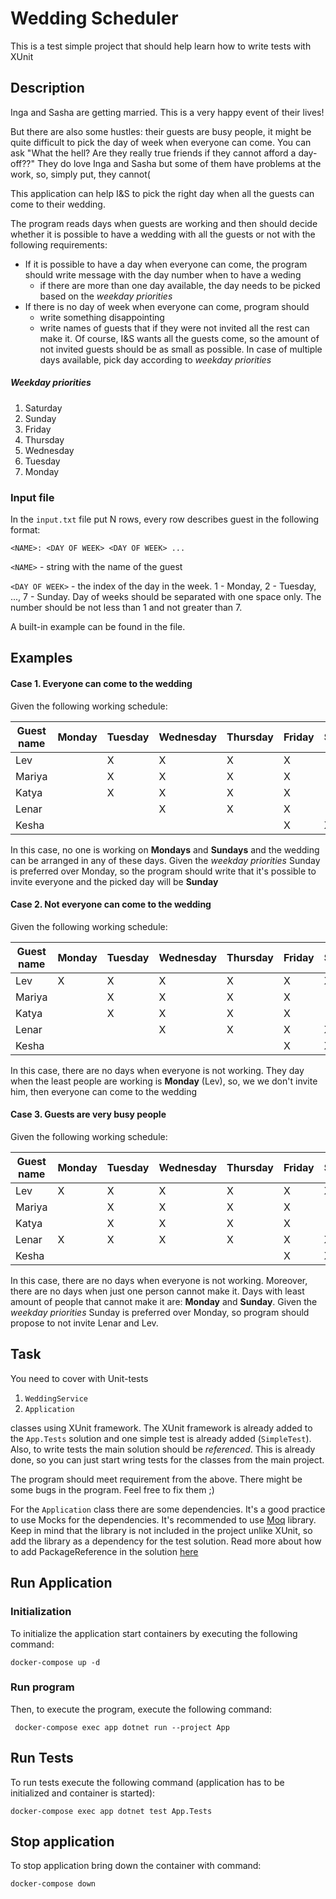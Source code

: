 # Wedding Scheduler

This is a test simple project that should help learn how to write tests with XUnit

## Description

Inga and Sasha are getting married. This is a very happy event of their lives! 

But there are also some hustles:
their guests are busy people, it might be quite difficult to pick the day of week when everyone can come. 
You can ask "What the hell? Are they really true friends if they cannot afford a day-off??" They do love Inga and Sasha
but some of them have problems at the work, so, simply put, they cannot(

This application can help I&S to pick the right day when all the guests can come to their wedding.

The program reads days when guests are working and then should decide whether it is possible to have a wedding with all the guests or not with the following requirements:
 * If it is possible to have a day when everyone can come, the program should write message with the day number when to have a weding
    * if there are more than one day available, the day needs to be picked based on the _weekday priorities_
 * If there is no day of week when everyone can come, program should 
    * write something disappointing 
    * write names of guests that if they were not invited all the rest can make it.
    Of course, I&S wants all the guests come, so the amount of not invited guests should be as small as possible. 
    In case of multiple days available, pick day according to _weekday priorities_   

##### Weekday priorities
 1. Saturday
 2. Sunday
 3. Friday
 4. Thursday
 5. Wednesday
 6. Tuesday
 7. Monday

### Input file

In the `input.txt` file put N rows, every row describes guest in the following format:
```
<NAME>: <DAY OF WEEK> <DAY OF WEEK> ...
```
`<NAME>` - string with the name of the guest

`<DAY OF WEEK>` - the index of the day in the week. 1 - Monday, 2 - Tuesday, ..., 7 - Sunday.
Day of weeks should be separated with one space only. The number should be not less than 1 and not greater than 7.

A built-in example can be found in the file.

## Examples

#### Case 1. Everyone can come to the wedding

Given the following working schedule:

| Guest name | Monday | Tuesday | Wednesday | Thursday | Friday | Saturday | Sunday |
|------------|--------|---------|-----------|----------|--------|----------|--------|
| Lev        |        | X       | X         | X        | X      |          |        |
| Mariya     |        | X       | X         | X        | X      |          |        |
| Katya      |        | X       | X         | X        | X      |          |        |
| Lenar      |        |         | X         | X        | X      |          |        |
| Kesha      |        |         |           |          | X      | X        |        |

In this case, no one is working on **Mondays** and **Sundays** and the wedding can be arranged in 
any of these days. Given the _weekday priorities_ Sunday is preferred over Monday, so the program should 
write that it's possible to invite everyone and the picked day will be **Sunday**


#### Case 2. Not everyone can come to the wedding

Given the following working schedule:

| Guest name | Monday | Tuesday | Wednesday | Thursday | Friday | Saturday | Sunday |
|------------|--------|---------|-----------|----------|--------|----------|--------|
| Lev        | X      | X       | X         | X        | X      | X        | X      |
| Mariya     |        | X       | X         | X        | X      |          |        |
| Katya      |        | X       | X         | X        | X      |          |        |
| Lenar      |        |         | X         | X        | X      | X        | X      |
| Kesha      |        |         |           |          | X      | X        |        |

In this case, there are no days when everyone is not working. They day when the least people are working is **Monday** (Lev),
so, we we don't invite him, then everyone can come to the wedding

#### Case 3. Guests are very busy people

Given the following working schedule:

| Guest name | Monday | Tuesday | Wednesday | Thursday | Friday | Saturday | Sunday |
|------------|--------|---------|-----------|----------|--------|----------|--------|
| Lev        | X      | X       | X         | X        | X      | X        | X      |
| Mariya     |        | X       | X         | X        | X      |          |        |
| Katya      |        | X       | X         | X        | X      |          |        |
| Lenar      | X      | X       | X         | X        | X      | X        | X      |
| Kesha      |        |         |           |          | X      | X        |        |

In this case, there are no days when everyone is not working. Moreover, there are no days 
when just one person cannot make it. Days with least amount of people that cannot make it are:
**Monday** and **Sunday**. Given the _weekday priorities_ Sunday is preferred over Monday, so 
program should propose to not invite Lenar and Lev.

## Task

You need to cover with Unit-tests
  1. `WeddingService`
  2. `Application` 

classes using XUnit framework.
The XUnit framework is already added to the `App.Tests` solution and one simple test is already added 
(`SimpleTest`). Also, to write tests the main solution should be _referenced_. This is already done, 
so you can just start wring tests for the classes from the main project.

The program should meet requirement from the above. There might be some bugs in the program.
Feel free to fix them ;)

For the `Application` class there are some dependencies. It's a good practice to use Mocks for the 
dependencies. It's recommended to use [Moq](https://github.com/moq/moq4) library. Keep in mind that
the library is not included in the project unlike XUnit, so add the library as a dependency for the
test solution. Read more about how to add PackageReference in the solution 
[here](https://docs.microsoft.com/en-us/dotnet/core/tools/dotnet-add-package)

## Run Application

### Initialization

To initialize the application start containers by executing the following command:

```
docker-compose up -d
```

### Run program

Then, to execute the program, execute the following command:
 ```
  docker-compose exec app dotnet run --project App
 ```

## Run Tests

To run tests execute the following command (application has to be initialized and container is started):
 ```
 docker-compose exec app dotnet test App.Tests
```

## Stop application

To stop application bring down the container with command:

```
docker-compose down
```